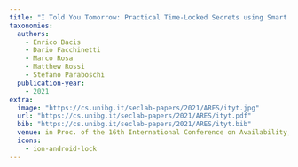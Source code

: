 ```yaml
---
title: "I Told You Tomorrow: Practical Time-Locked Secrets using Smart Contracts"
taxonomies:
  authors:
    - Enrico Bacis
    - Dario Facchinetti
    - Marco Rosa
    - Matthew Rossi
    - Stefano Paraboschi
  publication-year:
    - 2021
extra:
  image: "https://cs.unibg.it/seclab-papers/2021/ARES/ityt.jpg"
  url: "https://cs.unibg.it/seclab-papers/2021/ARES/ityt.pdf"
  bib: "https://cs.unibg.it/seclab-papers/2021/ARES/ityt.bib"
  venue: in Proc. of the 16th International Conference on Availability, Reliability and Security (ARES), Virtual. August 17-20, 2021
  icons:
    - ion-android-lock
---
```

